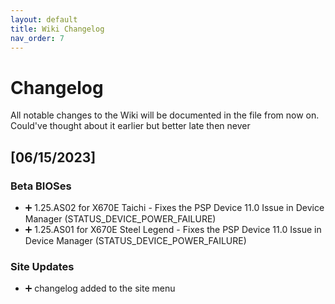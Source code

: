 ```yaml
---
layout: default
title: Wiki Changelog
nav_order: 7
---
```


# Changelog
All notable changes to the Wiki will be documented in the file from now on.
Could've thought about it earlier but better late then never

## [06/15/2023]

### Beta BIOSes

- ➕ 1.25.AS02 for X670E Taichi - Fixes the PSP Device 11.0 Issue in Device Manager (STATUS_DEVICE_POWER_FAILURE)
- ➕ 1.25.AS01 for X670E Steel Legend - Fixes the PSP Device 11.0 Issue in Device Manager (STATUS_DEVICE_POWER_FAILURE)

### Site Updates

- ➕ changelog added to the site menu
